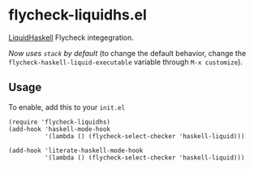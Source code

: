# flycheck-liquidhs.el

[LiquidHaskell](https://github.com/ucsd-progsys/liquidhaskell) Flycheck
integegration.

*Now uses `stack` by default* (to change the default behavior, change the
`flycheck-haskell-liquid-executable` variable through `M-x customize`).

## Usage

To enable, add this to your `init.el`

```
(require 'flycheck-liquidhs)
(add-hook 'haskell-mode-hook
          '(lambda () (flycheck-select-checker 'haskell-liquid)))

(add-hook 'literate-haskell-mode-hook
          '(lambda () (flycheck-select-checker 'haskell-liquid)))
```
